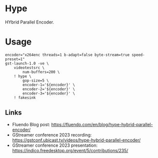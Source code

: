 # Hype

HYbrid Parallel Encoder.

# Usage

    encoder="x264enc threads=1 b-adapt=false byte-stream=true speed-preset=1"
    gst-launch-1.0 -ve \
        videotestsrc \
            num-buffers=200 \
        ! hype \
            gop-size=5 \
            encoder-1='${encoder}' \
            encoder-2='${encoder}' \
            encoder-3='${encoder}' \
        ! fakesink



## Links

* Fluendo Blog post: https://fluendo.com/en/blog/hype-hybrid-parallel-encoder/
* GStreamer conference 2023 recording: https://gstconf.ubicast.tv/videos/hype-hybrid-parallel-encoder/
* GStreamer conference 2023 presentation: https://indico.freedesktop.org/event/5/contributions/235/
